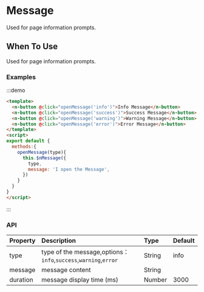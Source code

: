 
# Message

Used for page information prompts.

## When To Use

Used for page information prompts.

### Examples

:::demo
```html
<template>
  <n-button @click="openMessage('info')">Info Message</n-button>
  <n-button @click="openMessage('success')">Success Message</n-button>
  <n-button @click="openMessage('warning')">Warning Message</n-button>
  <n-button @click="openMessage('error')">Error Message</n-button>
</template>
<script>
export default {
  methods:{
    openMessage(type){
      this.$nMessage({
        type,
        message: 'I open the Message',
      })
    }
  }
}
</script>
```
:::

### API

| Property | Description | Type | Default |
| :--- | :--- | :--- | :--- |
| type | type of the message,options：`info`,`success`,`warning`,`error` | String | info |
| message| message content | String |  |
| duration| message display time (ms) | Number | 3000 |